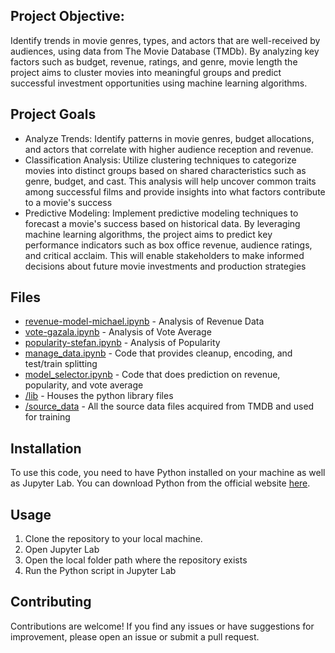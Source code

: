 ## Project Objective:

Identify trends in movie genres, types, and actors that are well-received by audiences, using data from The Movie Database (TMDb). By analyzing key factors such as budget, revenue, ratings, and genre, movie length the project aims to cluster movies into meaningful groups and predict successful investment opportunities using machine learning algorithms.

## Project Goals
- Analyze Trends: Identify patterns in movie genres, budget allocations, and actors that correlate with higher audience reception and revenue.
- Classification Analysis: Utilize clustering techniques to categorize movies into distinct groups based on shared characteristics such as genre, budget, and cast. This analysis will help uncover common traits among successful films and provide insights into what factors contribute to a movie's success
- Predictive Modeling: Implement predictive modeling techniques to forecast a movie's success based on historical data. By leveraging machine learning algorithms, the project aims to predict key performance indicators such as box office revenue, audience ratings, and critical acclaim. This will enable stakeholders to make informed decisions about future movie investments and production strategies

## Files
* [revenue-model-michael.ipynb](https://github.com/mcalabrese98/project2/blob/main/revenue-model-michael.ipynb) - Analysis of Revenue Data
* [vote-gazala.ipynb](https://github.com/mcalabrese98/project2/blob/main/vote-gazala.ipynb) - Analysis of Vote Average
* [popularity-stefan.ipynb](https://github.com/mcalabrese98/project2/blob/main/popularity-stefan.ipynb) - Analysis of Popularity
* [manage_data.ipynb](https://github.com/mcalabrese98/project2/blob/main/manage_data.ipynb) - Code that provides cleanup, encoding, and test/train splitting
* [model_selector.ipynb](https://github.com/mcalabrese98/project2/blob/main/model_selector.ipynb) - Code that does prediction on revenue, popularity, and vote average
* [/lib](https://github.com/mcalabrese98/project2/tree/main/lib) - Houses the python library files
* [/source_data](https://github.com/mcalabrese98/project2/tree/main/source_data) - All the source data files acquired from TMDB and used for training

## Installation

To use this code, you need to have Python installed on your machine as well as Jupyter Lab. You can download Python from the official website [here](https://www.python.org/downloads/).

## Usage

1. Clone the repository to your local machine.
2. Open Jupyter Lab
3. Open the local folder path where the repository exists
3. Run the Python script in Jupyter Lab

## Contributing

Contributions are welcome! If you find any issues or have suggestions for improvement, please open an issue or submit a pull request.




















